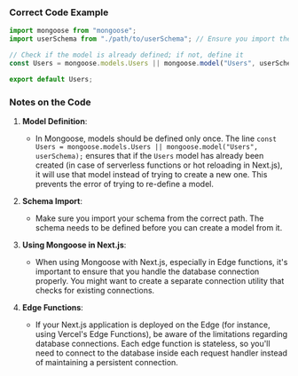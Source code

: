 ### Correct Code Example

```javascript
import mongoose from "mongoose";
import userSchema from "./path/to/userSchema"; // Ensure you import the user schema correctly

// Check if the model is already defined; if not, define it
const Users = mongoose.models.Users || mongoose.model("Users", userSchema);

export default Users;
```

### Notes on the Code

1. **Model Definition**:

   - In Mongoose, models should be defined only once. The line `const Users = mongoose.models.Users || mongoose.model("Users", userSchema);` ensures that if the `Users` model has already been created (in case of serverless functions or hot reloading in Next.js), it will use that model instead of trying to create a new one. This prevents the error of trying to re-define a model.

2. **Schema Import**:

   - Make sure you import your schema from the correct path. The schema needs to be defined before you can create a model from it.

3. **Using Mongoose in Next.js**:

   - When using Mongoose with Next.js, especially in Edge functions, it's important to ensure that you handle the database connection properly. You might want to create a separate connection utility that checks for existing connections.

4. **Edge Functions**:
   - If your Next.js application is deployed on the Edge (for instance, using Vercel's Edge Functions), be aware of the limitations regarding database connections. Each edge function is stateless, so you'll need to connect to the database inside each request handler instead of maintaining a persistent connection.
